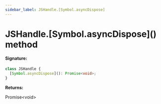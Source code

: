 ```yaml
---
sidebar_label: JSHandle.[Symbol.asyncDispose]
---
```


# JSHandle.\[Symbol.asyncDispose\]() method

#### Signature:

```typescript
class JSHandle {
  [Symbol.asyncDispose](): Promise<void>;
}
```

**Returns:**

Promise&lt;void&gt;
